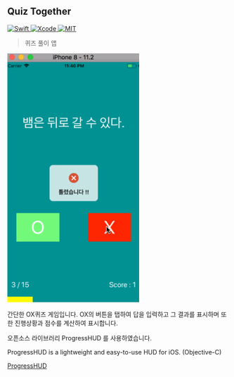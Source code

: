 ## Quiz Together
<a href="https://swift.org">
 <img src="https://img.shields.io/badge/Swift-4-orange.svg"
      alt="Swift" />
</a>
<a href="https://developer.apple.com/xcode">
  <img src="https://img.shields.io/badge/Xcode-9-blue.svg"
      alt="Xcode">
</a>
<a href="https://opensource.org/licenses/MIT">
  <img src="https://img.shields.io/badge/License-MIT-red.svg"
      alt="MIT">
</a>

<br/>

> 퀴즈 풀이 앱

<img src="/Img/Project/quiz_together.gif" title="Quiz" width="300px" float="center">

간단한 OX퀴즈 게임입니다.
OX의 버튼을 탭하여 답을 입력하고 그 결과를 표시하며
또한 진행상황과 점수를 계산하여 표시합니다.

오픈소스 라이브러리 ProgressHUD 를 사용하였습니다.

ProgressHUD is a lightweight and easy-to-use HUD for iOS. (Objective-C)

[ProgressHUD](https://github.com/relatedcode/ProgressHUD)
